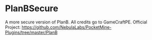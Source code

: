 # PlanBSecure
A more secure version of PlanB. 
All credits go to GameCraftPE. 
Official Project: https://github.com/NebulaLabs/PocketMine-Plugins/tree/master/PlanB

